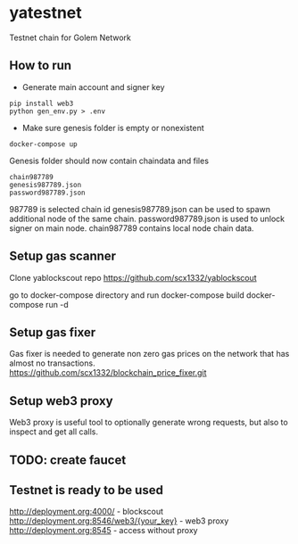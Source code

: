 # yatestnet
Testnet chain for Golem Network


## How to run

* Generate main account and signer key

```
pip install web3
python gen_env.py > .env
```

* Make sure genesis folder is empty or nonexistent

```
docker-compose up
```

Genesis folder should now contain chaindata and files

```
chain987789
genesis987789.json
password987789.json
```

987789 is selected chain id
genesis987789.json can be used to spawn additional node of the same chain.
password987789.json is used to unlock signer on main node.
chain987789 contains local node chain data.

## Setup gas scanner

Clone yablockscout repo 
https://github.com/scx1332/yablockscout

go to docker-compose directory and run docker-compose build
docker-compose run -d

## Setup gas fixer

Gas fixer is needed to generate non zero gas prices on the network that has almost no transactions.
https://github.com/scx1332/blockchain_price_fixer.git

## Setup web3 proxy

Web3 proxy is useful tool to optionally generate wrong requests, but also to inspect and get all calls.

## TODO: create faucet

## Testnet is ready to be used

http://deployment.org:4000/ - blockscout
http://deployment.org:8546/web3/{your_key} - web3 proxy
http://deployment.org:8545 - access without proxy



